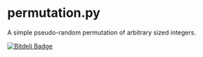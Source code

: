 permutation.py
==============

A simple pseudo-random permutation of arbitrary sized integers.


[![Bitdeli Badge](https://d2weczhvl823v0.cloudfront.net/attilaolah/permutation.py/trend.png)](https://bitdeli.com/free "Bitdeli Badge")

